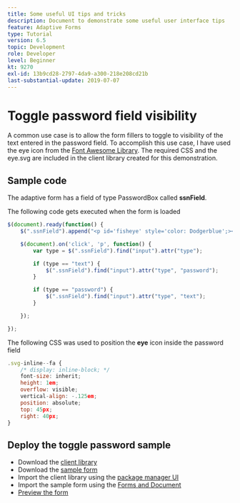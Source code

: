 ```yaml
---
title: Some useful UI tips and tricks
description: Document to demonstrate some useful user interface tips
feature: Adaptive Forms
type: Tutorial
version: 6.5
topic: Development
role: Developer
level: Beginner
kt: 9270
exl-id: 13b9cd28-2797-4da9-a300-218e208cd21b
last-substantial-update: 2019-07-07
---
```

# Toggle password field visibility

A common use case is to allow the form fillers to toggle to visibility of the text entered in the password field.
To accomplish this use case, I have used the eye icon from the [Font Awesome Library](https://fontawesome.com/). The required CSS and the eye.svg are included in the client library created for this demonstration.



## Sample code

The adaptive form has a field of type PasswordBox called **ssnField**.

The following code gets executed when the form is loaded

``` javascript
$(document).ready(function() {
    $(".ssnField").append("<p id='fisheye' style='color: Dodgerblue';><i class='fa fa-eye'></i></p>");

    $(document).on('click', 'p', function() {
        var type = $(".ssnField").find("input").attr("type");

        if (type == "text") {
            $(".ssnField").find("input").attr("type", "password");
        }

        if (type == "password") {
            $(".ssnField").find("input").attr("type", "text");
        }

    });

});
```

The following CSS was used to position the **eye** icon inside the password field

``` javascript
.svg-inline--fa {
    /* display: inline-block; */
    font-size: inherit;
    height: 1em;
    overflow: visible;
    vertical-align: -.125em;
    position: absolute;
    top: 45px;
    right: 40px;
}

```

## Deploy the toggle password sample

* Download the [client library](assets/simple-ui-tips.zip)
* Download the [sample form](assets/simple-ui-tricks-form.zip)
* Import the client library using the [package manager UI](http://localhost:4502/crx/packmgr/index.jsp)
* Import the sample form using the [Forms and Document](http://localhost:4502/aem/forms.html/content/dam/formsanddocuments)
* [Preview the form](http://localhost:4502/content/dam/formsanddocuments/simpleuitips/jcr:content?wcmmode=disabled)
